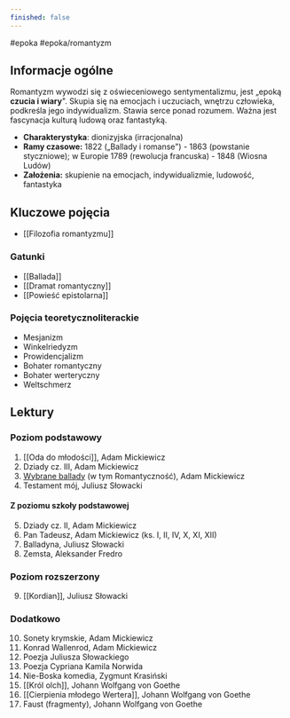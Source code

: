 ```yaml
---
finished: false
---
```

#epoka #epoka/romantyzm
## Informacje ogólne
Romantyzm wywodzi się z oświeceniowego sentymentalizmu, jest „epoką **czucia i wiary**". Skupia się na emocjach i uczuciach, wnętrzu człowieka, podkreśla jego indywidualizm. Stawia serce ponad rozumem. Ważna jest fascynacja kulturą ludową oraz fantastyką. 
- **Charakterystyka**: dionizyjska (irracjonalna)
- **Ramy czasowe:** 1822 („Ballady i romanse") - 1863 (powstanie styczniowe); w Europie 1789 (rewolucja francuska) - 1848 (Wiosna Ludów)
- **Założenia:** skupienie na emocjach, indywidualizmie, ludowość, fantastyka
## Kluczowe pojęcia
- [[Filozofia romantyzmu]]
### Gatunki
- [[Ballada]]
- [[Dramat romantyczny]]
- [[Powieść epistolarna]]
### Pojęcia teoretycznoliterackie
- Mesjanizm
- Winkelriedyzm
- Prowidencjalizm
- Bohater romantyczny
- Bohater werteryczny
- Weltschmerz
## Lektury

### Poziom podstawowy
1. [[Oda do młodości]], Adam Mickiewicz
2. Dziady cz. III, Adam Mickiewicz
3. [Wybrane ballady](Ballady.md) (w tym Romantyczność), Adam Mickiewicz
4. Testament mój, Juliusz Słowacki
#### Z poziomu szkoły podstawowej
5. Dziady cz. II, Adam Mickiewicz
6. Pan Tadeusz, Adam Mickiewicz (ks. I, II, IV, X, XI, XII)
7. Balladyna, Juliusz Słowacki
8. Zemsta, Aleksander Fredro

### Poziom rozszerzony
9. [[Kordian]], Juliusz Słowacki

### Dodatkowo
10. Sonety krymskie, Adam Mickiewicz
11. Konrad Wallenrod, Adam Mickiewicz
12. Poezja Juliusza Słowackiego
13. Poezja Cypriana Kamila Norwida
14. Nie-Boska komedia, Zygmunt Krasiński
15. [[Król olch]], Johann Wolfgang von Goethe
16. [[Cierpienia młodego Wertera]], Johann Wolfgang von Goethe
17. Faust (fragmenty), Johann Wolfgang von Goethe